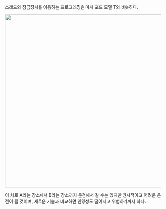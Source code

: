 스레드와 잠금장치를 이용하는 프로그래밍은 마치 포드 모델 T와 비슷하다.

<img src="https://upload.wikimedia.org/wikipedia/commons/b/b3/Ford_Model_T_%28537880855%29.jpg" width=560 />

이 차로 A라는 장소에서 B라는 장소까지 운전해서 갈 수는 있지만 원시적이고 어려운 운전이 될 것이며, 새로운 기술과 비교하면 안정성도 떨어지고 위험하기까지 하다.

